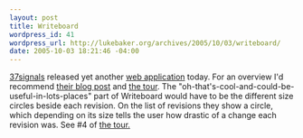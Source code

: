 ```yaml
--- 
layout: post
title: Writeboard
wordpress_id: 41
wordpress_url: http://lukebaker.org/archives/2005/10/03/writeboard/
date: 2005-10-03 18:21:46 -04:00
---
```

<a href="http://37signals.com/">37signals</a> released yet another <a href="http://www.writeboard.com/">web application</a> today.  For an overview I'd recommend <a href="http://37signals.com/svn/archives2/writeboard_is_live.php">their blog post</a> and <a href="http://www.writeboard.com/tour/">the tour</a>.  The "oh-that's-cool-and-could-be-useful-in-lots-places" part of Writeboard would have to be the different size circles beside each revision.  On the list of revisions they show a circle, which depending on its size tells the user how drastic of a change each revision was.  See #4 of <a href="http://www.writeboard.com/tour/">the tour.</a><br />
